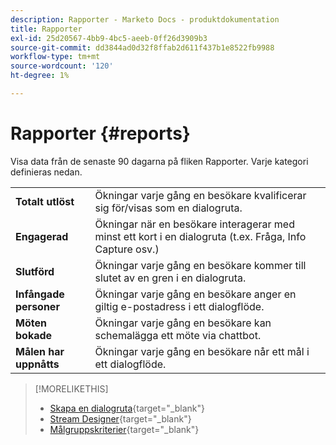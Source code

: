 ```yaml
---
description: Rapporter - Marketo Docs - produktdokumentation
title: Rapporter
exl-id: 25d20567-4bb9-4bc5-aeeb-0ff26d3909b3
source-git-commit: dd3844ad0d32f8ffab2d611f437b1e8522fb9988
workflow-type: tm+mt
source-wordcount: '120'
ht-degree: 1%

---
```


# Rapporter {#reports}

Visa data från de senaste 90 dagarna på fliken Rapporter. Varje kategori definieras nedan.

<table>
 <tr>
  <td><strong>Totalt utlöst</strong></td>
  <td>Ökningar varje gång en besökare kvalificerar sig för/visas som en dialogruta.
</td>
 </tr>
 <tr>
  <td><strong>Engagerad</strong></td>
  <td>Ökningar när en besökare interagerar med minst ett kort i en dialogruta (t.ex. Fråga, Info Capture osv.)</td>
 </tr>
 <tr>
  <td><strong>Slutförd</strong></td>
  <td>Ökningar varje gång en besökare kommer till slutet av en gren i en dialogruta.</td>
 </tr>
 <tr>
  <td><strong>Infångade personer</strong></td>
  <td>Ökningar varje gång en besökare anger en giltig e-postadress i ett dialogflöde.</td>
 </tr>
 <tr>
  <td><strong>Möten bokade</strong></td>
  <td>Ökningar varje gång en besökare kan schemalägga ett möte via chattbot.</td>
 </tr>
 <tr>
  <td><strong>Målen har uppnåtts</strong></td>
  <td>Ökningar varje gång en besökare når ett mål i ett dialogflöde.</td>
 </tr>
</table>

>[!MORELIKETHIS]
>
>* [Skapa en dialogruta](/help/marketo/product-docs/demand-generation/dynamic-chat/dialogues/create-a-dialogue.md){target="_blank"}
>* [Stream Designer](/help/marketo/product-docs/demand-generation/dynamic-chat/dialogues/stream-designer.md){target="_blank"}
>* [Målgruppskriterier](/help/marketo/product-docs/demand-generation/dynamic-chat/dialogues/audience-criteria.md){target="_blank"}

